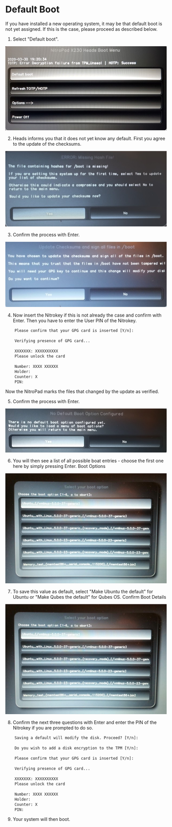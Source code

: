 # Default Boot

If you have installed a new operating system, it may be that default boot is not yet assigned. If this is the case, please proceed as described below.

1. Select "Default boot".

![img1](./images/default-boot/1.jpg)

2. Heads informs you that it does not yet know any default. First you agree to the update of the checksums.

![img2](./images/default-boot/2.jpg)

3. Confirm the process with Enter.

![img3](./images/default-boot/3.jpg)

4. Now insert the Nitrokey if this is not already the case and confirm with Enter. Then you have to enter the User PIN of the Nitrokey.

```
    Please confirm that your GPG card is inserted [Y/n]:

    Verifying presence of GPG card...

    XXXXXXX: XXXXXXXXXX
    Please unlock the card

    Number: XXXX XXXXXX
    Holder: 
    Counter: X
    PIN: 
```

Now the NitroPad marks the files that changed by the update as verified.

5. Confirm the process with Enter.

![img4](./images/default-boot/4.jpg)

6. You will then see a list of all possible boat entries - choose the first one here by simply pressing Enter.
    Boot Options

![img5](./images/NitroPad-boot-options.jpeg)

7. To save this value as default, select "Make Ubuntu the default" for Ubuntu or "Make Qubes the default" for Qubes OS.
    Confirm Boot Details

![img6](./images/NitroPad-boot-options.jpeg)

8. Confirm the next three questions with Enter and enter the PIN of the Nitrokey if you are prompted to do so.

```
    Saving a default will modify the disk. Proceed? [Y/n]:

    Do you wish to add a disk encryption to the TPM [Y/n]:

    Please confirm that your GPG card is inserted [Y/n]:

    Verifying presence of GPG card...

    XXXXXXX: XXXXXXXXXX
    Please unlock the card

    Number: XXXX XXXXXX
    Holder: 
    Counter: X
    PIN:
```
9. Your system will then boot.